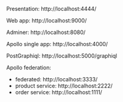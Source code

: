 Presentation: http://localhost:4444/

Web app: http://localhost:9000/

Adminer: http://localhost:8080/

Apollo single app: http://localhost:4000/

PostGraphiql: http://localhost:5000/graphiql

Apollo federation:
  - federated: http://localhost:3333/
  - product service: http://localhost:2222/
  - order service: http://localhost:1111/